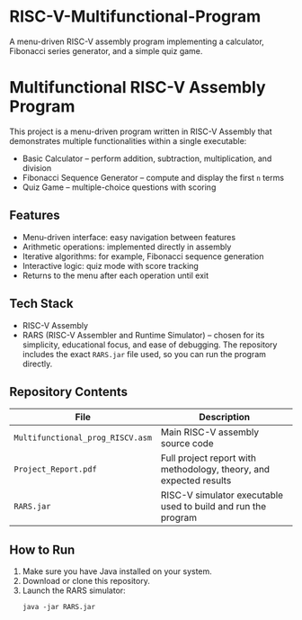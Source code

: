 # RISC-V-Multifunctional-Program
A menu-driven RISC-V assembly program implementing a calculator, Fibonacci series generator, and a simple quiz game.
# Multifunctional RISC-V Assembly Program

This project is a menu-driven program written in RISC-V Assembly that demonstrates multiple functionalities within a single executable:

- Basic Calculator – perform addition, subtraction, multiplication, and division  
- Fibonacci Sequence Generator – compute and display the first `n` terms  
- Quiz Game – multiple-choice questions with scoring

## Features

- Menu-driven interface: easy navigation between features
- Arithmetic operations: implemented directly in assembly
- Iterative algorithms: for example, Fibonacci sequence generation
- Interactive logic: quiz mode with score tracking
- Returns to the menu after each operation until exit


## Tech Stack

- RISC-V Assembly
- RARS (RISC-V Assembler and Runtime Simulator) – chosen for its simplicity, educational focus, and ease of debugging.
The repository includes the exact `RARS.jar` file used, so you can run the program directly.


## Repository Contents

| File | Description |
|------|-------------|
| `Multifunctional_prog_RISCV.asm` | Main RISC-V assembly source code |
| `Project_Report.pdf` | Full project report with methodology, theory, and expected results |
| `RARS.jar` | RISC-V simulator executable used to build and run the program |


## How to Run

1. Make sure you have Java installed on your system.
2. Download or clone this repository.
3. Launch the RARS simulator:
   ```
   java -jar RARS.jar
   ```
